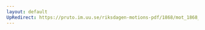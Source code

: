 ```yaml
---
layout: default
UpRedirect: https://pruto.im.uu.se/riksdagen-motions-pdf/1868/mot_1868__ak__275/mot_1868__ak__275-002.pdf
---
```

